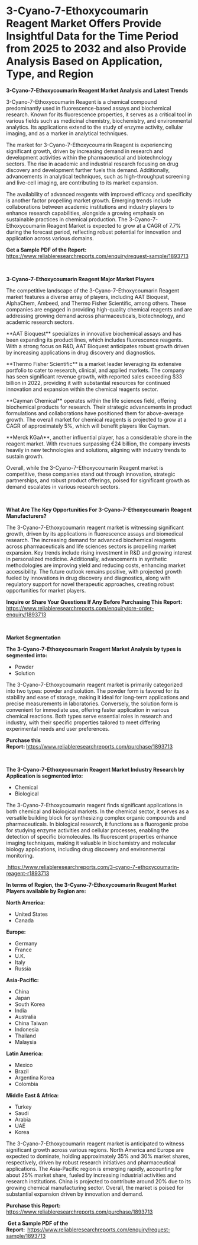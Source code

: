 <p><h1>3-Cyano-7-Ethoxycoumarin Reagent Market Offers Provide Insightful Data for the Time Period from 2025 to 2032 and also Provide Analysis Based on Application, Type, and Region</h1></p><p><strong>3-Cyano-7-Ethoxycoumarin Reagent Market Analysis and Latest Trends</strong></p>
<p><p>3-Cyano-7-Ethoxycoumarin Reagent is a chemical compound predominantly used in fluorescence-based assays and biochemical research. Known for its fluorescence properties, it serves as a critical tool in various fields such as medicinal chemistry, biochemistry, and environmental analytics. Its applications extend to the study of enzyme activity, cellular imaging, and as a marker in analytical techniques.</p><p>The market for 3-Cyano-7-Ethoxycoumarin Reagent is experiencing significant growth, driven by increasing demand in research and development activities within the pharmaceutical and biotechnology sectors. The rise in academic and industrial research focusing on drug discovery and development further fuels this demand. Additionally, advancements in analytical techniques, such as high-throughput screening and live-cell imaging, are contributing to its market expansion.</p><p>The availability of advanced reagents with improved efficacy and specificity is another factor propelling market growth. Emerging trends include collaborations between academic institutions and industry players to enhance research capabilities, alongside a growing emphasis on sustainable practices in chemical production. The 3-Cyano-7-Ethoxycoumarin Reagent Market is expected to grow at a CAGR of 7.7% during the forecast period, reflecting robust potential for innovation and application across various domains.</p></p>
<p><strong>Get a Sample PDF of the Report:&nbsp;</strong> <a href="https://www.reliableresearchreports.com/enquiry/request-sample/1893713?utm_campaign=32&utm_medium=2&utm_source=Github&utm_content=ia&utm_term=15042025&utm_id=3-cyano-7-ethoxycoumarin-reagent">https://www.reliableresearchreports.com/enquiry/request-sample/1893713</a></p>
<p>&nbsp;</p>
<p><strong>3-Cyano-7-Ethoxycoumarin Reagent Major Market Players</strong></p>
<p><p>The competitive landscape of the 3-Cyano-7-Ethoxycoumarin Reagent market features a diverse array of players, including AAT Bioquest, AlphaChem, Ambeed, and Thermo Fisher Scientific, among others. These companies are engaged in providing high-quality chemical reagents and are addressing growing demand across pharmaceuticals, biotechnology, and academic research sectors.</p><p>**AAT Bioquest** specializes in innovative biochemical assays and has been expanding its product lines, which includes fluorescence reagents. With a strong focus on R&D, AAT Bioquest anticipates robust growth driven by increasing applications in drug discovery and diagnostics.</p><p>**Thermo Fisher Scientific** is a market leader leveraging its extensive portfolio to cater to research, clinical, and applied markets. The company has seen significant revenue growth, with reported sales exceeding $33 billion in 2022, providing it with substantial resources for continued innovation and expansion within the chemical reagents sector.</p><p>**Cayman Chemical** operates within the life sciences field, offering biochemical products for research. Their strategic advancements in product formulations and collaborations have positioned them for above-average growth. The overall market for chemical reagents is projected to grow at a CAGR of approximately 5%, which will benefit players like Cayman.</p><p>**Merck KGaA**, another influential player, has a considerable share in the reagent market. With revenues surpassing €24 billion, the company invests heavily in new technologies and solutions, aligning with industry trends to sustain growth.</p><p>Overall, while the 3-Cyano-7-Ethoxycoumarin Reagent market is competitive, these companies stand out through innovation, strategic partnerships, and robust product offerings, poised for significant growth as demand escalates in various research sectors.</p></p>
<p>&nbsp;</p>
<p><strong>What Are The Key Opportunities For 3-Cyano-7-Ethoxycoumarin Reagent Manufacturers?</strong></p>
<p><p>The 3-Cyano-7-Ethoxycoumarin reagent market is witnessing significant growth, driven by its applications in fluorescence assays and biomedical research. The increasing demand for advanced biochemical reagents across pharmaceuticals and life sciences sectors is propelling market expansion. Key trends include rising investment in R&D and growing interest in personalized medicine. Additionally, advancements in synthetic methodologies are improving yield and reducing costs, enhancing market accessibility. The future outlook remains positive, with projected growth fueled by innovations in drug discovery and diagnostics, along with regulatory support for novel therapeutic approaches, creating robust opportunities for market players.</p></p>
<p><strong>Inquire or Share Your Questions If Any Before Purchasing This Report:</strong> <a href="https://www.reliableresearchreports.com/enquiry/pre-order-enquiry/1893713?utm_campaign=32&utm_medium=2&utm_source=Github&utm_content=ia&utm_term=15042025&utm_id=3-cyano-7-ethoxycoumarin-reagent">https://www.reliableresearchreports.com/enquiry/pre-order-enquiry/1893713</a></p>
<p>&nbsp;</p>
<p><strong>Market Segmentation</strong></p>
<p><strong>The 3-Cyano-7-Ethoxycoumarin Reagent Market Analysis by types is segmented into:</strong></p>
<p><ul><li>Powder</li><li>Solution</li></ul></p>
<p><p>The 3-Cyano-7-Ethoxycoumarin reagent market is primarily categorized into two types: powder and solution. The powder form is favored for its stability and ease of storage, making it ideal for long-term applications and precise measurements in laboratories. Conversely, the solution form is convenient for immediate use, offering faster application in various chemical reactions. Both types serve essential roles in research and industry, with their specific properties tailored to meet differing experimental needs and user preferences.</p></p>
<p><strong>Purchase this Report:&nbsp;</strong><a href="https://www.reliableresearchreports.com/purchase/1893713?utm_campaign=32&utm_medium=2&utm_source=Github&utm_content=ia&utm_term=15042025&utm_id=3-cyano-7-ethoxycoumarin-reagent">https://www.reliableresearchreports.com/purchase/1893713</a></p>
<p>&nbsp;</p>
<p><strong>The 3-Cyano-7-Ethoxycoumarin Reagent Market Industry Research by Application is segmented into:</strong></p>
<p><ul><li>Chemical</li><li>Biological</li></ul></p>
<p><p>The 3-Cyano-7-Ethoxycoumarin reagent finds significant applications in both chemical and biological markets. In the chemical sector, it serves as a versatile building block for synthesizing complex organic compounds and pharmaceuticals. In biological research, it functions as a fluorogenic probe for studying enzyme activities and cellular processes, enabling the detection of specific biomolecules. Its fluorescent properties enhance imaging techniques, making it valuable in biochemistry and molecular biology applications, including drug discovery and environmental monitoring.</p></p>
<p><a href="https://www.reliableresearchreports.com/3-cyano-7-ethoxycoumarin-reagent-r1893713?utm_campaign=32&utm_medium=2&utm_source=Github&utm_content=ia&utm_term=15042025&utm_id=3-cyano-7-ethoxycoumarin-reagent">&nbsp;https://www.reliableresearchreports.com/3-cyano-7-ethoxycoumarin-reagent-r1893713</a></p>
<p><strong>In terms of Region, the 3-Cyano-7-Ethoxycoumarin Reagent Market Players available by Region are:</strong></p>
<p>
    <p> <strong> North America: </strong>
        <ul>
            <li>United States</li>
            <li>Canada</li>
        </ul>
        </p> 
    <p> <strong> Europe: </strong>
        <ul>
            <li>Germany</li>
            <li>France</li>
            <li>U.K.</li>
            <li>Italy</li>
            <li>Russia</li>
        </ul>
        </p> 
    <p> <strong> Asia-Pacific: </strong>
        <ul>
            <li>China</li>
            <li>Japan</li>
            <li>South Korea</li>
            <li>India</li>
            <li>Australia</li>
            <li>China Taiwan</li>
            <li>Indonesia</li>
            <li>Thailand</li>
            <li>Malaysia</li>
        </ul>
        </p> 
    <p> <strong> Latin America: </strong>
        <ul>
            <li>Mexico</li>
            <li>Brazil</li>
            <li>Argentina Korea</li>
            <li>Colombia</li>
        </ul>
        </p> 
    <p> <strong> Middle East & Africa: </strong>
        <ul>
            <li>Turkey</li>
            <li>Saudi</li>
            <li>Arabia</li>
            <li>UAE</li>
            <li>Korea</li>
        </ul>
    </p>
    </p>
<p><p>The 3-Cyano-7-Ethoxycoumarin reagent market is anticipated to witness significant growth across various regions. North America and Europe are expected to dominate, holding approximately 35% and 30% market shares, respectively, driven by robust research initiatives and pharmaceutical applications. The Asia-Pacific region is emerging rapidly, accounting for about 25% market share, fueled by increasing industrial activities and research institutions. China is projected to contribute around 20% due to its growing chemical manufacturing sector. Overall, the market is poised for substantial expansion driven by innovation and demand.</p></p>
<p><strong>Purchase this Report: </strong><a href="https://www.reliableresearchreports.com/purchase/1893713?utm_campaign=32&utm_medium=2&utm_source=Github&utm_content=ia&utm_term=15042025&utm_id=3-cyano-7-ethoxycoumarin-reagent">https://www.reliableresearchreports.com/purchase/1893713</a></p>
<p>&nbsp;<strong>Get a Sample PDF of the Report:&nbsp;&nbsp;</strong><a href="https://www.reliableresearchreports.com/enquiry/request-sample/1893713?utm_campaign=32&utm_medium=2&utm_source=Github&utm_content=ia&utm_term=15042025&utm_id=3-cyano-7-ethoxycoumarin-reagent">https://www.reliableresearchreports.com/enquiry/request-sample/1893713</a></p>
<p><strong></strong></p>
<p><p></p><p></p><p></p></p>